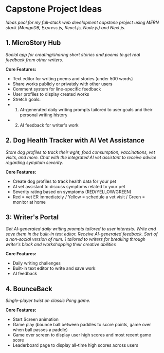# Capstone Project Ideas

_Ideas pool for my full-stack web development capstone project using MERN stack (MongoDB, Express.js, React.js, Node.js) and Next.js._

## 1. MicroStory Hub
_Social app for creating/sharing short stories and poems to get real feedback from other writers._

**Core Features:**
- Text editor for writing poems and stories (under 500 words)
- Share works publicly or privately with other users
- Comment system for line-specific feedback
- User profiles to display created works
- Stretch goals:
- 1. AI-generated daily writing prompts tailored to user goals and their personal writing history
- 2. AI feedback for writer's work

## 2. Dog Health Tracker with AI Vet Assistance
_Store dog profiles to track their wght, food consumption, vaccinations, vet visits, and more. Chat with the integrated AI vet assistant to receive advice regarding symptom severity._

**Core Features:**
- Create dog profiles to track health data for your pet
- AI vet assistant to discuss symptoms related to your pet
- Severity rating based on symptoms (RED/YELLOW/GREEN)
- Red = vet ER immediately / Yellow = schedule a vet visit / Green = monitor at home

## 3: Writer's Portal
_Get AI-generated daily writing prompts tailored to user interests. Write and save them in the built-in text editor. Receive AI-generated feedback._
*Sort of a non-social version of num. 1 tailored to writers for breaking through writer's block and workshopping their creative abilities*

**Core Features:**
- Daily writing challenges
- Built-in text editor to write and save work
- AI feedback

## 4. BounceBack
_Single-player twist on classic Pong game._

**Core Features:**
- Start Screen animation
- Game play (bounce ball between paddles to score points, game over when ball passes a paddle)
- Game over screen to display user high scores and most recent game score
- Leaderboard page to display all-time high scores across users
